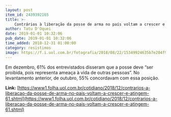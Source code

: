 ```yaml
---
layout: post
item_id: 2439392165
title: >-
    Contrários à liberação da posse de arma no país voltam a crescer e atingem 61%
author: Tatu D'Oquei
date: 2019-01-01 10:32:06
pub_date: 2019-01-01 10:32:06
time_added: 2018-12-31 01:00:00
category: resistimos
image: https://f.i.uol.com.br/fotografia/2018/08/22/15349924635b7e204f94409_1534992463_3x2_rt.jpg
---
```


Em dezembro, 61% dos entrevistados disseram que a posse deve “ser proibida, pois representa ameaça à vida de outras pessoas”. No levantamento anterior, de outubro, 55% concordavam com essa posição.

**Link:** [https://www1.folha.uol.com.br/cotidiano/2018/12/contrarios-a-liberacao-da-posse-de-arma-no-pais-voltam-a-crescer-e-atingem-61.shtml](https://www1.folha.uol.com.br/cotidiano/2018/12/contrarios-a-liberacao-da-posse-de-arma-no-pais-voltam-a-crescer-e-atingem-61.shtml)

